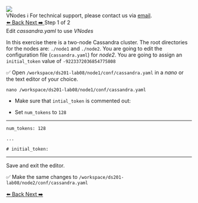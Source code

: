 <!-- TOP -->
<div class="top">
  <img class="scenario-academy-logo" src="https://datastax-academy.github.io/katapod-shared-assets/images/ds-academy-2023.svg" />
  <div class="scenario-title-section">
    <span class="scenario-title">VNodes</span>
    <span class="scenario-subtitle">ℹ️ For technical support, please contact us via <a href="mailto:academy@datastax.com">email</a>.</span>
  </div>
</div>

<!-- NAVIGATION -->
<div id="navigation-top" class="navigation-top">
 <a href='command:katapod.loadPage?[{"step":"intro"}]'
   class="btn btn-dark navigation-top-left">⬅️ Back
 </a>
   <a href='command:katapod.loadPage?[{"step":"step2"}]' 
    class="btn btn-dark navigation-top-right">Next ➡️
  </a>
<span class="step-count"> Step 1 of 2</span>
</div>

<!-- CONTENT -->

<div class="step-title">Edit <i>cassandra.yaml</i> to use <i>VNodes</i></div>

In this exercise there is a two-node Cassandra cluster. The root directories for the nodes are: `./node1` and `./node2`. You are going to edit the configuration file (`cassandra.yaml`) for *node2*. You are going to assign an `initial_token` value of `-9223372036854775808`


✅ Open `/workspace/ds201-lab08/node1/conf/cassandra.yaml` in a *nano* or the text editor of your choice.
```
nano /workspace/ds201-lab08/node1/conf/cassandra.yaml
```

* Make sure that `intial_token` is commented out:


* Set `num_tokens` to `128`
---
`num_tokens: 128`

`...`

`# initial_token:`

---

Save and exit the editor.

✅ Make the same changes to  `/workspace/ds201-lab08/node2/conf/cassandra.yaml` 

<!-- NAVIGATION -->
<div id="navigation-bottom" class="navigation-bottom">
 <a href='command:katapod.loadPage?[{"step":"intro"}]'
   class="btn btn-dark navigation-bottom-left">⬅️ Back
 </a>
   <a href='command:katapod.loadPage?[{"step":"step2"}]' 
    class="btn btn-dark navigation-top-right">Next ➡️
  </a>
</div>
